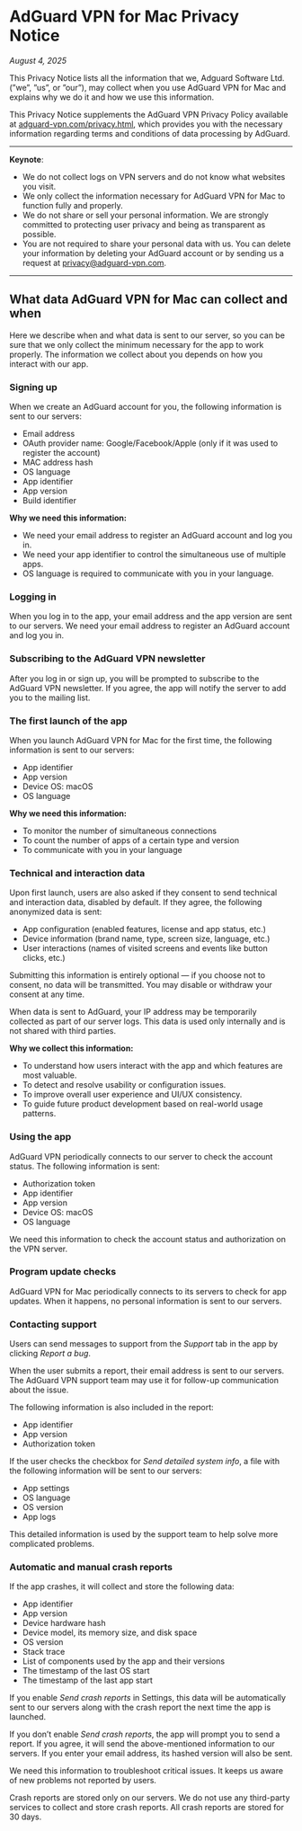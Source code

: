 
# AdGuard VPN for Mac Privacy Notice

*August 4, 2025*

This Privacy Notice lists all the information that we, Adguard Software Ltd. (”we”, ”us”, or ”our”), may collect when you use AdGuard VPN for Mac and explains why we do it and how we use this information.

This Privacy Notice supplements the AdGuard VPN Privacy Policy available at [adguard-vpn.com/privacy.html](https://adguard-vpn.com/privacy.html), which provides you with the necessary information regarding terms and conditions of data processing by AdGuard.

---

**Keynote**:

- We do not collect logs on VPN servers and do not know what websites you visit.
- We only collect the information necessary for AdGuard VPN for Mac to function fully and properly.
- We do not share or sell your personal information. We are strongly committed to protecting user privacy and being as transparent as possible.
- You are not required to share your personal data with us. You can delete your information by deleting your AdGuard account or by sending us a request at [privacy@adguard-vpn.com](mailto:privacy@adguard-vpn.com).

---

## What data AdGuard VPN for Mac can collect and when

Here we describe when and what data is sent to our server, so you can be sure that we only collect the minimum necessary for the app to work properly. The information we collect about you depends on how you interact with our app.

### Signing up

When we create an AdGuard account for you, the following information is sent to our servers:

- Email address
- OAuth provider name: Google/Facebook/Apple (only if it was used to register the account)
- MAC address hash
- OS language
- App identifier
- App version
- Build identifier

**Why we need this information:**

- We need your email address to register an AdGuard account and log you in.
- We need your app identifier to control the simultaneous use of multiple apps.
- OS language is required to communicate with you in your language.

### Logging in

When you log in to the app, your email address and the app version are sent to our servers. We need your email address to register an AdGuard account and log you in.

### Subscribing to the AdGuard VPN newsletter

After you log in or sign up, you will be prompted to subscribe to the AdGuard VPN newsletter. If you agree, the app will notify the server to add you to the mailing list.

### The first launch of the app

When you launch AdGuard VPN for Mac for the first time, the following information is sent to our servers:

- App identifier
- App version
- Device OS: macOS
- OS language

**Why we need this information:**

- To monitor the number of simultaneous connections
- To count the number of apps of a certain type and version
- To communicate with you in your language

### Technical and interaction data

Upon first launch, users are also asked if they consent to send technical and interaction data, disabled by default. If they agree, the following anonymized data is sent:

- App configuration (enabled features, license and app status, etc.)
- Device information (brand name, type, screen size, language, etc.)
- User interactions (names of visited screens and events like button clicks, etc.)

Submitting this information is entirely optional — if you choose not to consent, no data will be transmitted. You may disable or withdraw your consent at any time.

When data is sent to AdGuard, your IP address may be temporarily collected as part of our server logs. This data is used only internally and is not shared with third parties.

**Why we collect this information:**

- To understand how users interact with the app and which features are most valuable.
- To detect and resolve usability or configuration issues.
- To improve overall user experience and UI/UX consistency.
- To guide future product development based on real-world usage patterns.

### Using the app

AdGuard VPN periodically connects to our server to check the account status. The following information is sent:

- Authorization token
- App identifier
- App version
- Device OS: macOS
- OS language

We need this information to check the account status and authorization on the VPN server.

### Program update checks

AdGuard VPN for Mac periodically connects to its servers to check for app updates. When it happens, no personal information is sent to our servers.

### Contacting support

Users can send messages to support from the *Support* tab in the app by clicking *Report a bug*.

When the user submits a report, their email address is sent to our servers. The AdGuard VPN support team may use it for follow-up communication about the issue.

The following information is also included in the report:

- App identifier
- App version
- Authorization token

If the user checks the checkbox for *Send detailed system info*, a file with the following information will be sent to our servers:

- App settings
- OS language
- OS version
- App logs

This detailed information is used by the support team to help solve more complicated problems.

### Automatic and manual crash reports

If the app crashes, it will collect and store the following data:

- App identifier
- App version
- Device hardware hash
- Device model, its memory size, and disk space
- OS version
- Stack trace
- List of components used by the app and their versions
- The timestamp of the last OS start
- The timestamp of the last app start

If you enable *Send crash reports* in Settings, this data will be automatically sent to our servers along with the crash report the next time the app is launched.

If you don’t enable *Send crash reports*, the app will prompt you to send a report. If you agree, it will send the above-mentioned information to our servers. If you enter your email address, its hashed version will also be sent.

We need this information to troubleshoot critical issues. It keeps us aware of new problems not reported by users.

Crash reports are stored only on our servers. We do not use any third-party services to collect and store crash reports. All crash reports are stored for 30 days.
